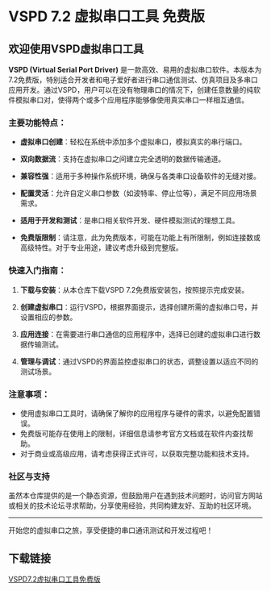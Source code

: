# VSPD 7.2 虚拟串口工具 免费版

## 欢迎使用VSPD虚拟串口工具

**VSPD (Virtual Serial Port Driver)** 是一款高效、易用的虚拟串口软件。本版本为7.2免费版，特别适合开发者和电子爱好者进行串口通信测试、仿真项目及多串口应用开发。通过VSPD，用户可以在没有物理串口的情况下，创建任意数量的纯软件模拟串口对，使得两个或多个应用程序能够像使用真实串口一样相互通信。

### 主要功能特点：

- **虚拟串口创建**：轻松在系统中添加多个虚拟串口，模拟真实的串行端口。
  
- **双向数据流**：支持在虚拟串口之间建立完全透明的数据传输通道。
  
- **兼容性强**：适用于多种操作系统环境，确保与各类串口设备软件的无缝对接。
  
- **配置灵活**：允许自定义串口参数（如波特率、停止位等），满足不同应用场景需求。
  
- **适用于开发和测试**：是串口相关软件开发、硬件模拟测试的理想工具。
  
- **免费版限制**：请注意，此为免费版本，可能在功能上有所限制，例如连接数或高级特性。对于专业用途，建议考虑升级到完整版。

### 快速入门指南：

1. **下载与安装**：从本仓库下载VSPD 7.2免费版安装包，按照提示完成安装。
   
2. **创建虚拟串口**：运行VSPD，根据界面提示，选择创建所需的虚拟串口号，并设置相应的参数。
   
3. **应用连接**：在需要进行串口通信的应用程序中，选择已创建的虚拟串口进行数据传输测试。

4. **管理与调试**：通过VSPD的界面监控虚拟串口的状态，调整设置以适应不同的测试场景。

### 注意事项：

- 使用虚拟串口工具时，请确保了解你的应用程序与硬件的需求，以避免配置错误。
- 免费版可能存在使用上的限制，详细信息请参考官方文档或在软件内查找帮助。
- 对于商业或高级应用，请考虑获得正式许可，以获取完整功能和技术支持。

### 社区与支持

虽然本仓库提供的是一个静态资源，但鼓励用户在遇到技术问题时，访问官方网站或相关的技术论坛寻求帮助，分享使用经验，共同构建友好、互助的社区环境。

---

开始您的虚拟串口之旅，享受便捷的串口通讯测试和开发过程吧！

## 下载链接

[VSPD7.2虚拟串口工具免费版](https://pan.quark.cn/s/48e84eb4e5a4)